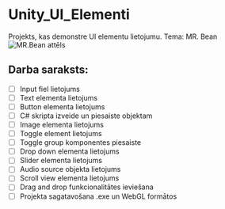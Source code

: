 # Unity_UI_Elementi
Projekts, kas demonstre UI elementu lietojumu. Tema: MR. Bean
![MR.Bean attēls](https://eu-images.contentstack.com/v3/assets/blt781c383a1983f673/bltc3e5bba550bbafcd/621cd9d649d9ac45be97463f/MrBeanDigital(2).jpg?width=800&auto=webp&format=png)
## Darba saraksts:
- [ ] Input fiel lietojums
- [ ] Text elementa lietojums
- [ ] Button elementa lietojums
- [ ] C# skripta izveide un piesaiste objektam
- [ ] Image elementa lietojums
- [ ] Toggle element lietojums
- [ ] Toggle group komponentes piesaiste
- [ ] Drop down elementa lietojums
- [ ] Slider elementa lietojums
- [ ] Audio source objekta lietojums
- [ ] Scroll view elementa lietojums
- [ ] Drag and drop funkcionalitātes ieviešana
- [ ] Projekta sagatavošana .exe un WebGL formātos
